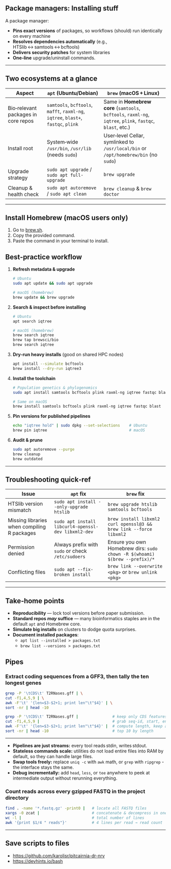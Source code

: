 ## Package managers: Installing stuff

A package manager:

* **Pins exact versions** of packages, so workflows (should) run identically on every machine
* **Resolves dependencies automatically** (e.g., HTSlib ↔ samtools ↔ bcftools)
* **Delivers security patches** for system libraries
* **One‑line** upgrade/uninstall commands.

---

## Two ecosystems at a glance

| Aspect                              | `apt` (Ubuntu/Debian)                                                              | `brew` (macOS + Linux)                                                                                     |
| ----------------------------------- | ---------------------------------------------------------------------------------- | ---------------------------------------------------------------------------------------------------------- |
| Bio‑relevant packages in core repos | `samtools`, `bcftools`, `mafft`, `raxml‑ng`, `iqtree`, `blast+`, `fastqc`, `plink` | Same in **Homebrew core** (`samtools`, `bcftools`, `raxml‑ng`, `iqtree`, `plink`, `fastqc`, `blast`, etc.) |
| Install root                        | System‑wide `/usr/bin`, `/usr/lib` (needs `sudo`)                                  | User‑level Cellar, symlinked to `/usr/local/bin` or `/opt/homebrew/bin` (no `sudo`)                        |
| Upgrade strategy                    | `sudo apt upgrade` / `sudo apt full-upgrade`                                       | `brew upgrade`                                                                                             |
| Cleanup & health check              | `sudo apt autoremove` / `sudo apt clean`                                           | `brew cleanup` & `brew doctor`                                                                             |

---

## Install Homebrew (macOS users only)

1. Go to [brew.sh](https://brew.sh).
2. Copy the provided command.
3. Paste the command in your terminal to install.

## Best‑practice workflow

1. **Refresh metadata & upgrade**

   ```bash
   # Ubuntu
   sudo apt update && sudo apt upgrade

   # macOS (homebrew)
   brew update && brew upgrade
   ```

2. **Search & inspect before installing**

   ```bash
   # Ubuntu
   apt search iqtree

   # macOS (homebrew)
   brew search iqtree
   brew tap brewsci/bio
   brew search iqtree
   ```

3. **Dry‑run heavy installs** (good on shared HPC nodes)

   ```bash
   apt install --simulate bcftools
   brew install --dry-run iqtree3
   ```

4. **Install the toolchain**

   ```bash
   # Population genetics & phylogenomics
   sudo apt install samtools bcftools plink raxml-ng iqtree fastqc blast+

   # Same on macOS
   brew install samtools bcftools plink raxml-ng iqtree fastqc blast
   ```

5. **Pin versions for published pipelines**

   ```bash
   echo "iqtree hold" | sudo dpkg --set-selections    # Ubuntu
   brew pin iqtree                                    # macOS
   ```

6. **Audit & prune**

   ```bash
   sudo apt autoremove --purge
   brew cleanup
   brew outdated
   ```

---

## Troubleshooting quick‑ref

| Issue                                       | `apt` fix                                           | `brew` fix                                                                 |
| ------------------------------------------- | --------------------------------------------------- | -------------------------------------------------------------------------- |
| HTSlib version mismatch                     | `sudo apt install --only-upgrade htslib`            | `brew upgrade htslib samtools bcftools`                                    |
| Missing libraries when compiling R packages | `sudo apt install libcurl4-openssl-dev libxml2-dev` | `brew install libxml2 curl openssl@3 && brew link --force libxml2`         |
| Permission denied                           | Always prefix with `sudo` or check `/etc/sudoers`   | Ensure you own Homebrew dirs: `sudo chown -R $(whoami) $(brew --prefix)/*` |
| Conflicting files                           | `sudo apt --fix-broken install`                     | `brew link --overwrite <pkg>` or `brew unlink <pkg>`                       |

---

## Take‑home points

- **Reproducibility** — lock tool versions before paper submission.
- **Standard repos *may* suffice** — many bioinformatics staples are in the default `apt` and Homebrew core.
- **Simulate big installs** on clusters to dodge quota surprises.
- **Document installed packages**:
  - `apt list --installed > packages.txt`
  - `brew list --versions > packages.txt`

## Pipes

### Extract coding sequences from a GFF3, then tally the ten longest genes

```bash
grep -P '\tCDS\t' T2RNases.gff | \
cut -f1,4,5,9 | \
awk -F'\t' '{len=$3-$2+1; print len"\t"$4}' | \
sort -nr | head -10
```

```bash
grep -P '\tCDS\t' T2RNases.gff |               # keep only CDS features
cut -f1,4,5,9 |                                # grab seq‑id, start, end, attributes
awk -F'\t' '{len=$3-$2+1; print len"\t"$4}' |  # compute length, keep attributes
sort -nr | head -10                            # top 10 by length
```

---

* **Pipelines are just streams:** every tool reads stdin, writes stdout.
* **Stateless commands scale:** utilities do not load entire files into RAM by default, so they can handle large files.
* **Swap tools freely:** replace `uniq -c` with `awk` math, or `grep` with `ripgrep` - the interface stays the same.
* **Debug incrementally:** add `head`, `less`, or `tee` anywhere to peek at intermediate output without rerunning everything.

### Count reads across **every** gzipped FASTQ in the project directory

```bash
find . -name '*.fastq.gz' -print0 |   # locate all FASTQ files
xargs -0 zcat |                       # concatenate & decompress in one pass
wc -l |                               # total number of lines
awk '{print $1/4 " reads"}'           # 4 lines per read → read count
```

---

## Save scripts to files

- https://github.com/karolisr/pitcairnia-dr-nrv
- https://devhints.io/bash
